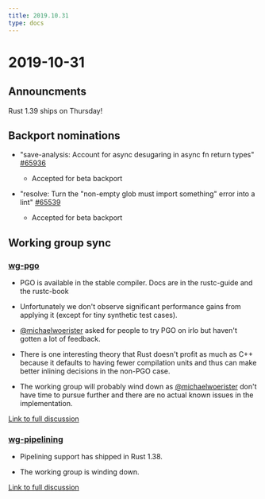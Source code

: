 ```yaml
---
title: 2019.10.31
type: docs
---
```


# 2019-10-31

## Announcments

Rust 1.39 ships on Thursday!

## Backport nominations

- "save-analysis: Account for async desugaring in async fn return types" [#65936](https://github.com/rust-lang/rust/pull/65936)
  - Accepted for beta backport

- "resolve: Turn the "non-empty glob must import something" error into a lint" [#65539](https://github.com/rust-lang/rust/pull/65539)
  - Accepted for beta backport

## Working group sync

### [wg-pgo](https://rust-lang.github.io/compiler-team/working-groups/pgo/)

- PGO is available in the stable compiler. Docs are in the rustc-guide and the rustc-book

- Unfortunately we don't observe significant performance gains from applying it (except for tiny synthetic test cases).

- [@michaelwoerister] asked for people to try PGO on irlo but haven't gotten a lot of feedback.

- There is one interesting theory that Rust doesn't profit as much as C++ because it defaults to having fewer compilation units and thus can make better inlining decisions in the non-PGO case.

- The working group will probably wind down as [@michaelwoerister] don't have time to pursue further and there are no actual known issues in the implementation.

[Link to full discussion](https://rust-lang.zulipchat.com/#narrow/stream/131828-t-compiler/topic/weekly.20meeting.202019-10-31.20.2354818/near/179539153)

### [wg-pipelining](https://rust-lang.github.io/compiler-team/working-groups/pipelining/)

- Pipelining support has shipped in Rust 1.38.

- The working group is winding down.

[Link to full discussion](https://rust-lang.zulipchat.com/#narrow/stream/131828-t-compiler/topic/weekly.20meeting.202019-10-31.20.2354818/near/179539371)

[@michaelwoerister]: https://github.com/michaelwoerister
